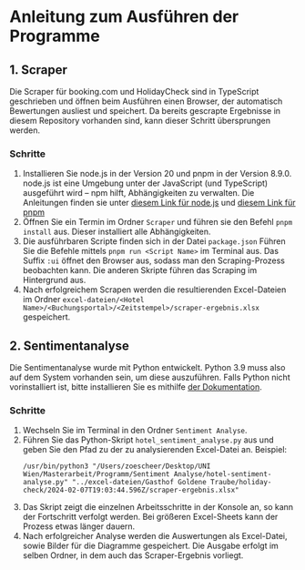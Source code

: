 # Anleitung zum Ausführen der Programme

## 1. Scraper
Die Scraper für booking.com und HolidayCheck sind in TypeScript geschrieben und öffnen beim Ausführen einen Browser, der automatisch Bewertungen ausliest und speichert.
Da bereits gescrapte Ergebnisse in diesem Repository vorhanden sind, kann dieser Schritt übersprungen werden.

### Schritte
1. Installieren Sie node.js in der Version 20 und pnpm in der Version 8.9.0.
    node.js ist eine Umgebung unter der JavaScript (und TypeScript) ausgeführt wird – npm hilft, Abhängigkeiten zu verwalten.
    Die Anleitungen finden sie unter [diesem Link für node.js](https://nodejs.org/en/learn/getting-started/how-to-install-nodejs) und [diesem Link für pnpm](https://pnpm.io/installation)
2. Öffnen Sie ein Termin im Ordner `Scraper` und führen sie den Befehl `pnpm install` aus. Dieser installiert alle Abhängigkeiten.
3. Die ausführbaren Scripte finden sich in der Datei `package.json`
    Führen Sie die Befehle mittels `pnpm run <Script Name>` im Terminal aus. Das Suffix `:ui` öffnet den Browser aus, sodass man den Scraping-Prozess beobachten kann. Die anderen Skripte führen das Scraping im Hintergrund aus.
4. Nach erfolgreichem Scrapen werden die resultierenden Excel-Dateien im Ordner `excel-dateien/<Hotel Name>/<Buchungsportal>/<Zeitstempel>/scraper-ergebnis.xlsx` gespeichert.

## 2. Sentimentanalyse
Die Sentimentanalyse wurde mit Python entwickelt. Python 3.9 muss also auf dem System vorhanden sein, um diese auszuführen.
Falls Python nicht vorinstalliert ist, bitte installieren Sie es mithilfe [der Dokumentation](https://wiki.python.org/moin/BeginnersGuide/Download).

### Schritte
1. Wechseln Sie im Terminal in den Ordner `Sentiment Analyse`.
2. Führen Sie das Python-Skript `hotel_sentiment_analyse.py` aus und geben Sie den Pfad zu der zu analysierenden Excel-Datei an.
    Beispiel:
    ```
    /usr/bin/python3 "/Users/zoescheer/Desktop/UNI Wien/Masterarbeit/Programm/Sentiment Analyse/hotel-sentiment-analyse.py" "../excel-dateien/Gasthof Goldene Traube/holiday-check/2024-02-07T19:03:44.596Z/scraper-ergebnis.xlsx"
    ```
3. Das Skript zeigt die einzelnen Arbeitsschritte in der Konsole an, so kann der Fortschritt verfolgt werden. Bei größeren Excel-Sheets kann der Prozess etwas länger dauern.
4. Nach erfolgreicher Analyse werden die Auswertungen als Excel-Datei, sowie Bilder für die Diagramme gespeichert. Die Ausgabe erfolgt im selben Ordner, in dem auch das Scraper-Ergebnis vorliegt.
